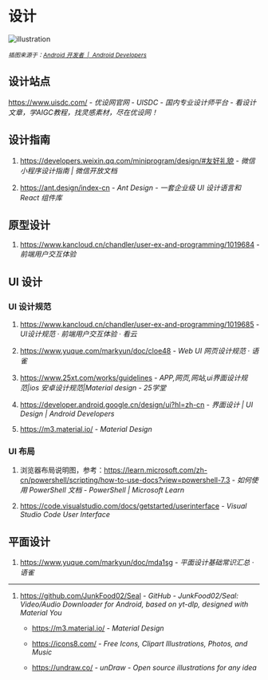 # 设计

![illustration](https://developer.android.google.cn/static/images/design/ui/mobile/system-bars-hero.png)

<small>*插图来源于：[Android 开发者  |  Android Developers](https://developer.android.google.cn/design/ui/mobile/guides/foundations/system-bars?hl=zh-cn)*</small>

## 设计站点

https://www.uisdc.com/ - *优设网官网 - UISDC - 国内专业设计师平台 - 看设计文章，学AIGC教程，找灵感素材，尽在优设网！*

## 设计指南

1. https://developers.weixin.qq.com/miniprogram/design/#友好礼貌 - *微信小程序设计指南 | 微信开放文档*

2. https://ant.design/index-cn - *Ant Design - 一套企业级 UI 设计语言和 React 组件库*

## 原型设计

1. https://www.kancloud.cn/chandler/user-ex-and-programming/1019684 - *前端用户交互体验*

## UI 设计

### UI 设计规范

1. https://www.kancloud.cn/chandler/user-ex-and-programming/1019685 - *UI设计规范 · 前端用户交互体验 · 看云*

2. https://www.yuque.com/markyun/doc/cloe48 - *Web UI 网页设计规范 · 语雀*

3. https://www.25xt.com/works/guidelines - *APP,网页,网站,ui界面设计规范|ios 安卓设计规范|Material design - 25学堂*

4. https://developer.android.google.cn/design/ui?hl=zh-cn - *界面设计 | UI Design
| Android Developers*

5. https://m3.material.io/ - *Material Design*

### UI 布局

1. 浏览器布局说明图，参考：https://learn.microsoft.com/zh-cn/powershell/scripting/how-to-use-docs?view=powershell-7.3 - *如何使用 PowerShell 文档 - PowerShell | Microsoft Learn*

2. https://code.visualstudio.com/docs/getstarted/userinterface - *Visual Studio Code User Interface*

## 平面设计

1. https://www.yuque.com/markyun/doc/mda1sg - *平面设计基础常识汇总 · 语雀*

---

1. https://github.com/JunkFood02/Seal - *GitHub - JunkFood02/Seal: Video/Audio Downloader for Android, based on yt-dlp, designed with Material You*

    - https://m3.material.io/ - *Material Design*

    - https://icons8.com/ - *Free Icons, Clipart Illustrations, Photos, and Music*

    - https://undraw.co/ - *unDraw - Open source illustrations for any idea*
